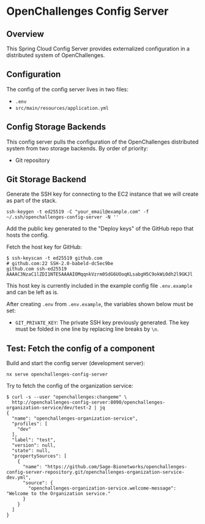 # OpenChallenges Config Server

## Overview

This Spring Cloud Config Server provides externalized configuration in a distributed system of
OpenChallenges.

## Configuration

The config of the config server lives in two files:

- `.env`
- `src/main/resources/application.yml`

## Config Storage Backends

This config server pulls the configuration of the OpenChallenges distributed system from two storage
backends. By order of priority:

- Git repository

## Git Storage Backend

Generate the SSH key for connecting to the EC2 instance that we will create as part of the stack.

```console
ssh-keygen -t ed25519 -C "your_email@example.com" -f ~/.ssh/openchallenges-config-server -N ''
```

Add the public key generated to the "Deploy keys" of the GitHub repo that hosts the config.

Fetch the host key for GitHub:

```console
$ ssh-keyscan -t ed25519 github.com
# github.com:22 SSH-2.0-babeld-dc5ec9be
github.com ssh-ed25519 AAAAC3NzaC1lZDI1NTE5AAAAIOMqqnkVzrm0SdG6UOoqKLsabgH5C9okWi0dh2l9GKJl
```

This host key is currently included in the example config file `.env.example` and can be left as is.

After creating `.env` from `.env.example`, the variables shown below must be set:

- `GIT_PRIVATE_KEY`: The private SSH key previously generated. The key must be folded in one line by
  replacing line breaks by `\n`.

## Test: Fetch the config of a component

Build and start the config server (development server):

```console
nx serve openchallenges-config-server
```

Try to fetch the config of the organization service:

```console
$ curl -s --user "openchallenges:changeme" \
  http://openchallenges-config-server:8090/openchallenges-organization-service/dev/test-2 | jq
{
  "name": "openchallenges-organization-service",
  "profiles": [
    "dev"
  ],
  "label": "test",
  "version": null,
  "state": null,
  "propertySources": [
    {
      "name": "https://github.com/Sage-Bionetworks/openchallenges-config-server-repository.git/openchallenges-organization-service-dev.yml",
      "source": {
        "openchallenges-organization-service.welcome-message": "Welcome to the Organization service."
      }
    }
  ]
}
```
